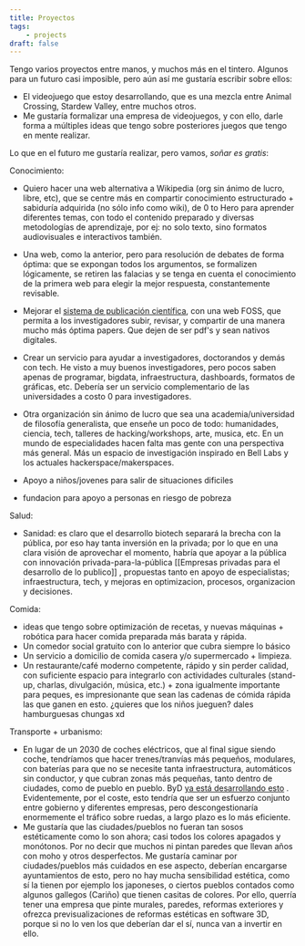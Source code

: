 ```yaml
---
title: Proyectos
tags: 
    - projects
draft: false
---
```


Tengo varios proyectos entre manos, y muchos más en el tintero. Algunos para un futuro casi imposible, pero aún así me gustaría escribir sobre ellos:

- El videojuego que estoy desarrollando, que es una mezcla entre Animal Crossing, Stardew Valley, entre muchos otros.
- Me gustaría formalizar una empresa de videojuegos, y con ello, darle forma a múltiples ideas que tengo sobre posteriores juegos que tengo en mente realizar.

Lo que en el futuro me gustaría realizar, pero vamos, *soñar es gratis*:   

Conocimiento:   
- Quiero hacer una web alternativa a Wikipedia (org sin ánimo de lucro, libre, etc), que se centre más en compartir conocimiento estructurado + sabiduría adquirida (no sólo info como wiki), de 0 to Hero para aprender diferentes temas, con todo el contenido preparado y diversas metodologías de aprendizaje, por ej: no solo texto, sino formatos audiovisuales e interactivos también.   
- Una web, como la anterior, pero para resolución de debates de forma óptima: que se expongan todos los argumentos, se formalizen lógicamente, se retiren las falacias y se tenga en cuenta el conocimiento de la primera web para elegir la mejor respuesta, constantemente revisable.   
- Mejorar el [sistema de publicación científica](Ensayos/publicaciones-cientificas.md), con una web FOSS, que permita a los investigadores subir, revisar, y compartir de una manera mucho más óptima papers. Que dejen de ser pdf's y sean nativos digitales.   
- Crear un servicio para ayudar a investigadores, doctorandos y demás con tech. He visto a muy buenos investigadores, pero pocos saben apenas de programar, bigdata, infraestructura, dashboards, formatos de gráficas, etc. Debería ser un servicio complementario de las universidades a costo 0 para investigadores.
- Otra organización sin ánimo de lucro que sea una academia/universidad de filosofía generalista, que enseñe un poco de todo: humanidades, ciencia, tech, talleres de hacking/workshops, arte, musica, etc. En un mundo de especialidades hacen falta mas gente con una perspectiva más general. Más un espacio de investigación inspirado en Bell Labs y los actuales hackerspace/makerspaces.

- Apoyo a niños/jovenes para salir de situaciones dificiles
- fundacion para apoyo a personas en riesgo de pobreza

Salud:  
- Sanidad: es claro que el desarrollo biotech separará la brecha con la pública, por eso hay tanta inversión en la privada; por lo que en una clara visión de aprovechar el momento, habría que apoyar a la pública con innovación privada-para-la-pública [[Empresas privadas para el desarrollo de lo publico]] , propuestas tanto en apoyo de especialistas; infraestructura, tech, y mejoras en optimizacion, procesos, organizacion y decisiones.

Comida:  
- ideas que tengo sobre optimización de recetas, y nuevas máquinas + robótica para hacer comida preparada más barata y rápida.
- Un comedor social gratuito con lo anterior que cubra siempre lo básico
- Un servicio a domicilio de comida casera y/o supermercado + limpieza.
- Un restaurante/café moderno competente, rápido y sin perder calidad, con suficiente espacio para integrarlo con actividades culturales (stand-up, charlas, divulgación, música, etc.) + zona igualmente importante para peques, es impresionante que sean las cadenas de cómida rápida las que ganen en esto. ¿quieres que los niños jueguen? dales hamburguesas chungas xd   

Transporte + urbanismo:   
- En lugar de un 2030 de coches eléctricos, que al final sigue siendo coche, tendríamos que hacer trenes/tranvías más pequeños, modulares, con baterías para que no se necesite tanta infraestructura, automáticos sin conductor, y que cubran zonas más pequeñas, tanto dentro de ciudades, como de pueblo en pueblo. ByD [ya está desarrollando esto](https://espanol.cgtn.com/news/2024-10-07/1843103100400832514/index.html) . Evidentemente, por el coste, esto tendría que ser un esfuerzo conjunto entre gobierno y diferentes empresas, pero descongestionaría enormemente el tráfico sobre ruedas, a largo plazo es lo más eficiente.
- Me gustaría que las ciudades/pueblos no fueran tan sosos estéticamente como lo son ahora; casi todos los colores apagados y monótonos. Por no decir que muchos ni pintan paredes que llevan años con moho y otros desperfectos. Me gustaría caminar por ciudades/pueblos más cuidados en ese aspecto, deberían encargarse ayuntamientos de esto, pero no hay mucha sensibilidad estética, como sí la tienen por ejemplo los japoneses, o ciertos pueblos contados como algunos gallegos (Cariño) que tienen casitas de colores. Por ello, querría tener una empresa que pinte murales, paredes, reformas exteriores y ofrezca previsualizaciones de reformas estéticas en software 3D, porque si no lo ven los que deberían dar el sí, nunca van a invertir en ello.